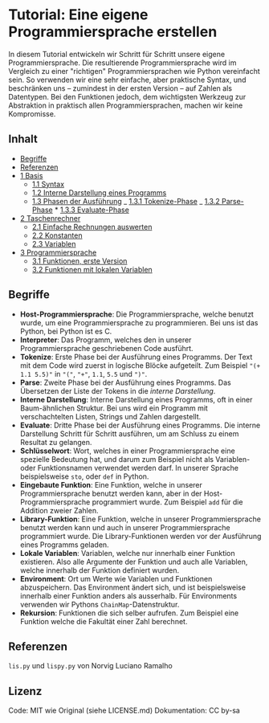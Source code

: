 # Tutorial: Eine eigene Programmiersprache erstellen

In diesem Tutorial entwickeln wir Schritt für Schritt unsere eigene Programmiersprache. Die resultierende Programmiersprache wird im Vergleich zu einer "richtigen" Programmiersprachen wie Python vereinfacht sein. So verwenden wir eine sehr einfache, aber praktische Syntax, und beschränken uns &ndash; zumindest in der ersten Version &ndash; auf Zahlen als Datentypen. Bei den Funktionen jedoch, dem wichtigsten Werkzeug zur Abstraktion in praktisch allen Programmiersprachen, machen wir keine Kompromisse.

## Inhalt

<!-- * [Übersicht](#übersicht) -->

- [Begriffe](#begriffe)
- [Referenzen](#referenzen)
- [1 Basis](1-basics.md)
  - [1.1 Syntax](1-basics.md#11-syntax)
  - [1.2 Interne Darstellung eines Programms](1-basics.md#12-interne-darstellung-eines-programms)
  - [1.3 Phasen der Ausführung](1-basics.md#13-phasen-der-ausführung)
  _ [1.3.1 Tokenize-Phase](1-basics.md#131-tokenize-phase)
  _ [1.3.2 Parse-Phase](1-basics.md#132-parse-phase) \* [1.3.3 Evaluate-Phase](1-basics.md#133-evaluate-phase)
  <!-- * Erweiterte Phasen (optional) -->
- [2 Taschenrechner](2-calculator.md)
  - [2.1 Einfache Rechnungen auswerten](2-calculator.md#21-einfache-rechnungen-auswerten)
  - [2.2 Konstanten](2-calculator.md#22-konstanten)
  - [2.3 Variablen](2-calculator.md#23-variablen)
- [3 Programmiersprache](3-programming_language.md)
  - [3.1 Funktionen, erste Version](3-programming_language.md#31-funktionen-erste-version)
  - [3.2 Funktionen mit lokalen Variablen](3-programming_language.md#32-funktionen-mit-lokalen-variablen)
  <!-- * [3.3 Funktionen nutzen (Blöcke und Library)](3-programming_language.md#33-funktionen-nutzen-blöcke-und-library)
  - [3.4 Rekursion und `if`](3-programming_language.md#34-rekursion-und-if)
  - [3.5 Closures](3-programming_language.md#35-closures)
  - [4 Projekte](4-projects.md) -->

<!-- ## Übersicht -->

## Begriffe

- **Host-Programmiersprache**: Die Programmiersprache, welche benutzt wurde, um eine Programmiersprache zu programmieren. Bei uns ist das Python, bei Python ist es C.
- **Interpreter**: Das Programm, welches den in unserer Programmiersprache geschriebenen Code ausführt.
- **Tokenize**: Erste Phase bei der Ausführung eines Programms. Der Text mit dem Code wird zuerst in logische Blöcke aufgeteilt. Zum Beispiel `"(+ 1.1 5.5)"` in `"("`, `"+"`, `1.1`, `5.5` und `")"`.
- **Parse**: Zweite Phase bei der Ausführung eines Programms. Das Übersetzen der Liste der Tokens in die _interne Darstellung_.
- **Interne Darstellung**: Interne Darstellung eines Programms, oft in einer Baum-ähnlichen Struktur. Bei uns wird ein Programm mit verschachtelten Listen, Strings und Zahlen dargestellt.
- **Evaluate**: Dritte Phase bei der Ausführung eines Programms. Die interne Darstellung Schritt für Schritt ausführen, um am Schluss zu einem Resultat zu gelangen.
- **Schlüsselwort**: Wort, welches in einer Programmiersprache eine spezielle Bedeutung hat, und darum zum Beispiel nicht als Variablen- oder Funktionsnamen verwendet werden darf. In unserer Sprache beispielsweise `sto`, oder `def` in Python.
- **Eingebaute Funktion**: Eine Funktion, welche in unserer Programmiersprache benutzt werden kann, aber in der Host-Programmiersprache programmiert wurde. Zum Beispiel `add` für die Addition zweier Zahlen.
- **Library-Funktion**: Eine Funktion, welche in unserer Programmiersprache benutzt werden kann und auch in unserer Programmiersprache programmiert wurde. Die Library-Funktionen werden vor der Ausführung eines Programms geladen.
- **Lokale Variablen**: Variablen, welche nur innerhalb einer Funktion existieren. Also alle Argumente der Funktion und auch alle Variablen, welche innerhalb der Funktion definiert wurden.
- **Environment**: Ort um Werte wie Variablen und Funktionen abzuspeichern. Das Environment ändert sich, und ist beispielsweise innerhalb einer Funktion anders als ausserhalb. Für Environments verwenden wir Pythons `ChainMap`-Datenstruktur.
- **Rekursion**: Funktionen die sich selber aufrufen. Zum Beispiel eine Funktion welche die Fakultät einer Zahl berechnet.

## Referenzen

`lis.py` und `lispy.py` von Norvig
Luciano Ramalho

## Lizenz

Code: MIT wie Original (siehe LICENSE.md)
Dokumentation: CC by-sa

<!-- ## TODOs

- [ ] Basis: Evaluation nur von Hand. Hinweis, dass es nachher weitergeht
- [ ] Basis: Vorlage (mit Testcode) und Lösungen
- [ ] Taschenrechner: Vorlage (mit Testcode) und Lösungen
- [ ] Programmiersprache: Vorlage (mit Testcode) und Lösungen
- [ ] Funktionen: Grafik neu schön zeichnen
- [ ] Einführung Environments überarbeiten / Einstiegsbeispiel
- [ ] Catch Syntaxerrors in parse
- [ ] sto: make sure name is valid!
- [ ] Übersicht
- [ ] Referenzen
- [ ] Lizenzen
- [ ] ... -->

